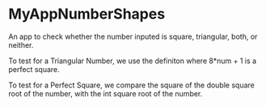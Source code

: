 # MyAppNumberShapes
An app to check whether the number inputed is square, triangular, both, or neither.

To test for a Triangular Number, we use the definiton where 8*num + 1 is a perfect square.

To test for a Perfect Square, we compare the square of the double square root of the number, with the int square root of the number.
